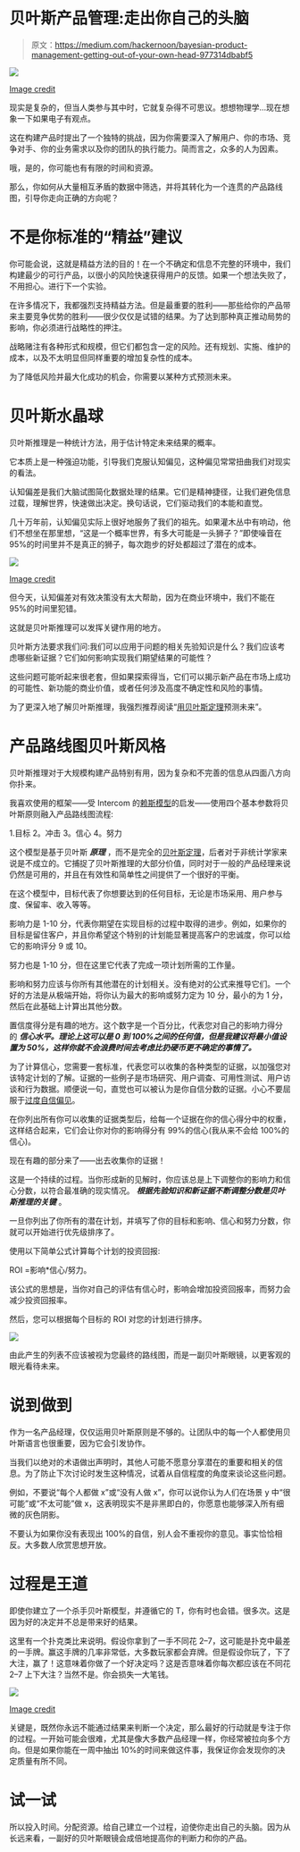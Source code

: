 # 贝叶斯产品管理:走出你自己的头脑

> 原文：<https://medium.com/hackernoon/bayesian-product-management-getting-out-of-your-own-head-977314dbabf5>

![](img/3c051f6e9f94fdb53f94a16ddfd6fcfc.png)

[Image credit](https://philanthropynetwork.org/sites/default/files/content_images/news/Crossroad.jpg)

现实是复杂的，但当人类参与其中时，它就复杂得不可思议。想想物理学…现在想象一下如果电子有观点。

这在构建产品时提出了一个独特的挑战，因为你需要深入了解用户、你的市场、竞争对手、你的业务需求以及你的团队的执行能力。简而言之，众多的人为因素。

哦，是的，你可能也有有限的时间和资源。

那么，你如何从大量相互矛盾的数据中筛选，并将其转化为一个连贯的产品路线图，引导你走向正确的方向呢？

# 不是你标准的“精益”建议

你可能会说，这就是精益方法的目的！在一个不确定和信息不完整的环境中，我们构建最少的可行产品，以很小的风险快速获得用户的反馈。如果一个想法失败了，不用担心。进行下一个实验。

在许多情况下，我都强烈支持精益方法。但是最重要的胜利——那些给你的产品带来主要竞争优势的胜利——很少仅仅是试错的结果。为了达到那种真正推动局势的影响，你必须进行战略性的押注。

战略赌注有各种形式和规模，但它们都包含一定的风险。还有规划、实施、维护的成本，以及不太明显但同样重要的增加复杂性的成本。

为了降低风险并最大化成功的机会，你需要以某种方式预测未来。

# 贝叶斯水晶球

贝叶斯推理是一种统计方法，用于估计特定未来结果的概率。

它本质上是一种强迫功能，引导我们克服认知偏见，这种偏见常常扭曲我们对现实的看法。

认知偏差是我们大脑试图简化数据处理的结果。它们是精神捷径，让我们避免信息过载，理解世界，快速做出决定。换句话说，它们驱动我们的本能和直觉。

几十万年前，认知偏见实际上很好地服务了我们的祖先。如果灌木丛中有响动，他们不想坐在那里想，“这是一个概率世界，有多大可能是一头狮子？”即使噪音在 95%的时间里并不是真正的狮子，每次跑步的好处都超过了潜在的成本。

![](img/b74d6e8d904977383c17c9c4a3c2fc0e.png)

[Image credit](https://www.deviantart.com/jamajurabaev/art/Caveman-332105778)

但今天，认知偏差对有效决策没有太大帮助，因为在商业环境中，我们不能在 95%的时间里犯错。

这就是贝叶斯推理可以发挥关键作用的地方。

贝叶斯方法要求我们问:我们可以应用于问题的相关先验知识是什么？我们应该考虑哪些新证据？它们如何影响实现我们期望结果的可能性？

这些问题可能听起来很老套，但如果探索得当，它们可以揭示新产品在市场上成功的可能性、新功能的商业价值，或者任何涉及高度不确定性和风险的事情。

为了更深入地了解贝叶斯推理，我强烈推荐阅读“[用贝叶斯定理](https://fs.blog/2018/09/bayes-theorem/)预测未来”。

# 产品路线图贝叶斯风格

贝叶斯推理对于大规模构建产品特别有用，因为复杂和不完善的信息从四面八方向你扑来。

我喜欢使用的框架——受 Intercom 的[赖斯模型](https://www.intercom.com/blog/rice-simple-prioritization-for-product-managers/)的启发——使用四个基本参数将贝叶斯原则融入产品路线图流程:

1.目标
2。冲击
3。信心
4。努力

这个模型是基于贝叶斯 ***原理*** ，而不是完全的[贝叶斯定理](https://en.wikipedia.org/wiki/Bayes%27_theorem)，后者对于非统计学家来说是不成立的。它捕捉了贝叶斯推理的大部分价值，同时对于一般的产品经理来说仍然是可用的，并且在有效性和简单性之间提供了一个很好的平衡。

在这个模型中，目标代表了你想要达到的任何目标，无论是市场采用、用户参与度、保留率、收入等等。

影响力是 1-10 分，代表你期望在实现目标的过程中取得的进步。例如，如果你的目标是留住客户，并且你希望这个特别的计划能显著提高客户的忠诚度，你可以给它的影响评分 9 或 10。

努力也是 1-10 分，但在这里它代表了完成一项计划所需的工作量。

影响和努力应该与你所有其他潜在的计划相关。没有绝对的公式来推导它们。一个好的方法是从极端开始，将你认为最大的影响或努力定为 10 分，最小的为 1 分，然后在此基础上计算出其他分数。

置信度得分是有趣的地方。这个数字是一个百分比，代表您对自己的影响力得分 的 ***信心水平。理论上这可以是 0 到 100%之间的任何值，但是我建议将最小值设置为 50%，这样你就不会浪费时间去考虑比扔硬币更不确定的事情了。***

为了计算信心，您需要一套标准，代表您可以收集的各种类型的证据，以加强您对该特定计划的了解。证据的一些例子是市场研究、用户调查、可用性测试、用户访谈和行为数据。顺便说一句，直觉也可以被认为是你自信分数的证据。小心不要屈服于[过度自信偏见](https://en.wikipedia.org/wiki/Overconfidence_effect)。

在你列出所有你可以收集的证据类型后，给每一个证据在你的信心得分中的权重，这样结合起来，它们会让你对你的影响得分有 99%的信心(我从来不会给 100%的信心)。

现在有趣的部分来了——出去收集你的证据！

这是一个持续的过程。当你形成新的见解时，你应该总是上下调整你的影响力和信心分数，以符合最准确的现实情况。 ***根据先验知识和新证据不断调整分数是贝叶斯推理的关键*** 。

一旦你列出了你所有的潜在计划，并填写了你的目标和影响、信心和努力分数，你就可以开始进行优先级排序了。

使用以下简单公式计算每个计划的投资回报:

ROI =影响*信心/努力。

该公式的思想是，当你对自己的评估有信心时，影响会增加投资回报率，而努力会减少投资回报率。

然后，您可以根据每个目标的 ROI 对您的计划进行排序。

![](img/36b7dd25342d7a793ae0f48f65ac7d7d.png)

由此产生的列表不应该被视为您最终的路线图，而是一副贝叶斯眼镜，以更客观的眼光看待未来。

# 说到做到

作为一名产品经理，仅仅运用贝叶斯原则是不够的。让团队中的每一个人都使用贝叶斯语言也很重要，因为它会引发协作。

当我们以绝对的术语做出声明时，其他人可能不愿意分享潜在的重要和相关的信息。为了防止下次讨论时发生这种情况，试着从自信程度的角度来谈论这些问题。

例如，不要说“每个人都做 x”或“没有人做 x”，你可以说你认为人们在场景 y 中“很可能”或“不太可能”做 x，这表明现实不是非黑即白的，你愿意也能够深入所有细微的灰色阴影。

不要认为如果你没有表现出 100%的自信，别人会不重视你的意见。事实恰恰相反。大多数人欣赏思想开放。

# 过程是王道

即使你建立了一个杀手贝叶斯模型，并遵循它的 T，你有时也会错。很多次。这是因为好的决定并不总是带来好的结果。

这里有一个扑克类比来说明。假设你拿到了一手不同花 2–7，这可能是扑克中最差的一手牌。赢这手牌的几率非常低，大多数玩家都会弃牌。但是假设你玩了，下了大注，赢了！这意味着你做了一个好决定吗？这是否意味着你每次都应该在不同花 2–7 上下大注？当然不是。你会损失一大笔钱。

![](img/e4664fa2ed53925d7bcf6ef09815f4be.png)

[Image credit](https://unsplash.com/photos/VTLcvV6UVaI)

关键是，既然你永远不能通过结果来判断一个决定，那么最好的行动就是专注于你的过程。一开始可能会很难，尤其是像大多数产品经理一样，你经常被拉向多个方向。但是如果你能在一周中抽出 10%的时间来做这件事，我保证你会发现你的决定质量有所不同。

# 试一试

所以投入时间。分配资源。给自己建立一个过程，迫使你走出自己的头脑。因为从长远来看，一副好的贝叶斯眼镜会成倍地提高你的判断力和你的产品。